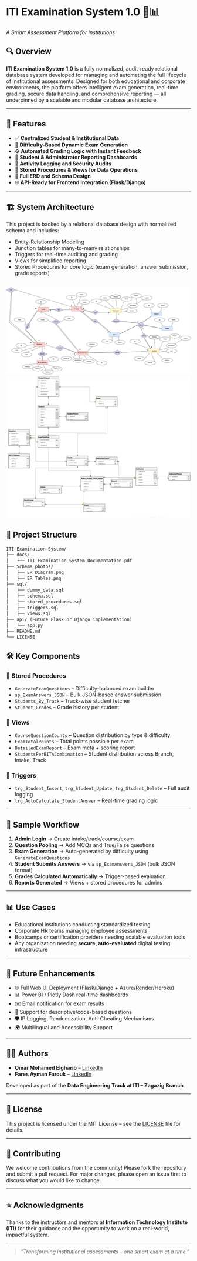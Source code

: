 # ITI Examination System 1.0 🧠📊  
_A Smart Assessment Platform for Institutions_

## 🔍 Overview

**ITI Examination System 1.0** is a fully normalized, audit-ready relational database system developed for managing and automating the full lifecycle of institutional assessments. Designed for both educational and corporate environments, the platform offers intelligent exam generation, real-time grading, secure data handling, and comprehensive reporting — all underpinned by a scalable and modular database architecture.

---

## 🚀 Features

- ✅ **Centralized Student & Institutional Data**
- 🧠 **Difficulty-Based Dynamic Exam Generation**
- ⚙️ **Automated Grading Logic with Instant Feedback**
- 📑 **Student & Administrator Reporting Dashboards**
- 🔐 **Activity Logging and Security Audits**
- 🔄 **Stored Procedures & Views for Data Operations**
- 🧾 **Full ERD and Schema Design**
- 🌐 **API-Ready for Frontend Integration (Flask/Django)**

---

## 🏗️ System Architecture

This project is backed by a relational database design with normalized schema and includes:

- Entity-Relationship Modeling
- Junction tables for many-to-many relationships
- Triggers for real-time auditing and grading
- Views for simplified reporting
- Stored Procedures for core logic (exam generation, answer submission, grade reports)


![ER Diagram](<Schema_Photos/ER Diagram.png>)
![ER Tables](<Schema_Photos/ER Tables.png>)
---

## 📁 Project Structure

```
ITI-Examination-System/
├── docs/
│   └── ITI_Examination_System_Documentation.pdf
├── Schema_photos/
│   ├── ER Diagram.png
│   ├── ER Tables.png
├── sql/
│   ├── dummy_data.sql
│   ├── schema.sql
│   ├── stored_procedures.sql
│   ├── triggers.sql
│   ├── views.sql
├── api/ (Future Flask or Django implementation)
│   └── app.py
├── README.md
└── LICENSE
```

## 🛠️ Key Components

### 📜 Stored Procedures
- `GenerateExamQuestions` – Difficulty-balanced exam builder
- `sp_ExamAnswers_JSON` – Bulk JSON-based answer submission
- `Students_By_Track` – Track-wise student fetcher
- `Student_Grades` – Grade history per student

### 👀 Views
- `CourseQuestionCounts` – Question distribution by type & difficulty
- `ExamTotalPoints` – Total points possible per exam
- `DetailedExamReport` – Exam meta + scoring report
- `StudentsPerBITACombination` – Student distribution across Branch, Intake, Track

### 🔐 Triggers
- `trg_Student_Insert`, `trg_Student_Update`, `trg_Student_Delete` – Full audit logging
- `trg_AutoCalculate_StudentAnswer` – Real-time grading logic

---

## 🧪 Sample Workflow

1. **Admin Login** → Create intake/track/course/exam
2. **Question Pooling** → Add MCQs and True/False questions
3. **Exam Generation** → Auto-generated by difficulty using `GenerateExamQuestions`
4. **Student Submits Answers** → via `sp_ExamAnswers_JSON` (bulk JSON format)
5. **Grades Calculated Automatically** → Trigger-based evaluation
6. **Reports Generated** → Views + stored procedures for admins

---

## 📊 Use Cases

- Educational institutions conducting standardized testing
- Corporate HR teams managing employee assessments
- Bootcamps or certification providers needing scalable evaluation tools
- Any organization needing **secure, auto-evaluated** digital testing infrastructure

---

## 🧩 Future Enhancements

- 🌐 Full Web UI Deployment (Flask/Django + Azure/Render/Heroku)
- 📊 Power BI / Plotly Dash real-time dashboards
- ✉️ Email notification for exam results
- 🧠 Support for descriptive/code-based questions
- 🛡️ IP Logging, Randomization, Anti-Cheating Mechanisms
- 🌍 Multilingual and Accessibility Support

---

## 🧑‍💻 Authors

- **Omar Mohamed Elgharib** – [LinkedIn](https://www.linkedin.com/in/omar-mohamed-elgharib-2a337814b/)
- **Fares Ayman Farouk** – [LinkedIn](https://www.linkedin.com/in/fares-ahmed-0a4531217/)

Developed as part of the **Data Engineering Track at ITI – Zagazig Branch**.

---

## 📄 License

This project is licensed under the MIT License – see the [LICENSE](./LICENSE) file for details.

---

## 💬 Contributing

We welcome contributions from the community! Please fork the repository and submit a pull request. For major changes, please open an issue first to discuss what you would like to change.

---

## ⭐ Acknowledgments

Thanks to the instructors and mentors at **Information Technology Institute (ITI)** for their guidance and the opportunity to work on a real-world, impactful system.

---

> _"Transforming institutional assessments – one smart exam at a time."_